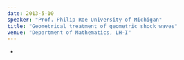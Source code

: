 ```yaml
---
date: 2013-5-10
speaker: "Prof. Philip Roe University of Michigan"
title: "Geometrical treatment of geometric shock waves"
venue: "Department of Mathematics, LH-I"
---
```

-

